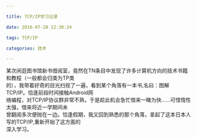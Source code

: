 ---
title: TCP/IP学习记录
date: 2016-07-20 12:30:24
tags: TCP/IP
categories: 技术
---

某次闲逛图书馆新书借阅室，竟然在TN条目中发现了许多计算机方向的技术书籍和教程（一般都会归类为TP类<br>的），我带着好奇的目光扫视了一遍，看到某个角落有一本书,名曰：图解TCP/IP。恰逢前段时间接触Android网<br>络编程，对TCP/IP协议群非常不熟，于是趁此机会急忙借来一睹为快......可惜惰性太强，借来将近一学期间未<br>曾翻阅多次便抛在一边。恰逢假期，我又回到熟悉的那个角落，拿起了这本日本人写的TCP/IP,重新开始了这方面的<br>深入学习。

<!--more-->



